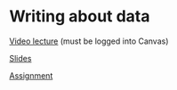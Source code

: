 # Writing about data

[Video lecture](https://american.instructure.com/courses/71885/external_tools/359) (must be logged into Canvas)

[Slides](https://docs.google.com/presentation/d/1OpobTllOXXI2WxZkyY6Gd58oLD0GMVuXPy2wqfPB2qU/edit?slide=id.g345336140da_0_705#slide=id.g345336140da_0_705)

[Assignment](../assignments/assignment5.md)
